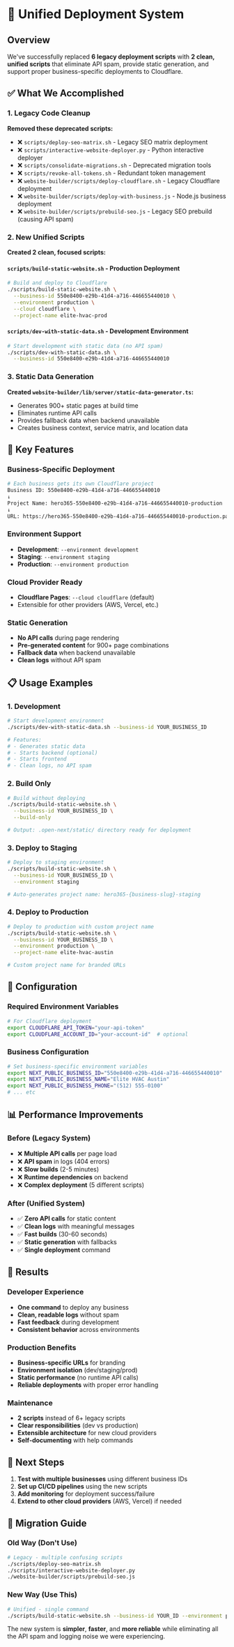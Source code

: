 # 🚀 Unified Deployment System

## Overview

We've successfully replaced **6 legacy deployment scripts** with **2 clean, unified scripts** that eliminate API spam, provide static generation, and support proper business-specific deployments to Cloudflare.

## ✅ What We Accomplished

### **1. Legacy Code Cleanup**
**Removed these deprecated scripts:**
- ❌ `scripts/deploy-seo-matrix.sh` - Legacy SEO matrix deployment
- ❌ `scripts/interactive-website-deployer.py` - Python interactive deployer  
- ❌ `scripts/consolidate-migrations.sh` - Deprecated migration tools
- ❌ `scripts/revoke-all-tokens.sh` - Redundant token management
- ❌ `website-builder/scripts/deploy-cloudflare.sh` - Legacy Cloudflare deployment
- ❌ `website-builder/scripts/deploy-with-business.js` - Node.js business deployment
- ❌ `website-builder/scripts/prebuild-seo.js` - Legacy SEO prebuild (causing API spam)

### **2. New Unified Scripts**
**Created 2 clean, focused scripts:**

#### **`scripts/build-static-website.sh`** - Production Deployment
```bash
# Build and deploy to Cloudflare
./scripts/build-static-website.sh \
  --business-id 550e8400-e29b-41d4-a716-446655440010 \
  --environment production \
  --cloud cloudflare \
  --project-name elite-hvac-prod
```

#### **`scripts/dev-with-static-data.sh`** - Development Environment  
```bash
# Start development with static data (no API spam)
./scripts/dev-with-static-data.sh \
  --business-id 550e8400-e29b-41d4-a716-446655440010
```

### **3. Static Data Generation**
**Created `website-builder/lib/server/static-data-generator.ts`:**
- Generates 900+ static pages at build time
- Eliminates runtime API calls
- Provides fallback data when backend unavailable
- Creates business context, service matrix, and location data

## 🎯 Key Features

### **Business-Specific Deployment**
```bash
# Each business gets its own Cloudflare project
Business ID: 550e8400-e29b-41d4-a716-446655440010
↓
Project Name: hero365-550e8400-e29b-41d4-a716-446655440010-production
↓  
URL: https://hero365-550e8400-e29b-41d4-a716-446655440010-production.pages.dev
```

### **Environment Support**
- **Development**: `--environment development`
- **Staging**: `--environment staging`  
- **Production**: `--environment production`

### **Cloud Provider Ready**
- **Cloudflare Pages**: `--cloud cloudflare` (default)
- Extensible for other providers (AWS, Vercel, etc.)

### **Static Generation**
- **No API calls** during page rendering
- **Pre-generated content** for 900+ page combinations
- **Fallback data** when backend unavailable
- **Clean logs** without API spam

## 📋 Usage Examples

### **1. Development**
```bash
# Start development environment
./scripts/dev-with-static-data.sh --business-id YOUR_BUSINESS_ID

# Features:
# - Generates static data
# - Starts backend (optional)
# - Starts frontend
# - Clean logs, no API spam
```

### **2. Build Only**
```bash
# Build without deploying
./scripts/build-static-website.sh \
  --business-id YOUR_BUSINESS_ID \
  --build-only

# Output: .open-next/static/ directory ready for deployment
```

### **3. Deploy to Staging**
```bash
# Deploy to staging environment
./scripts/build-static-website.sh \
  --business-id YOUR_BUSINESS_ID \
  --environment staging

# Auto-generates project name: hero365-{business-slug}-staging
```

### **4. Deploy to Production**
```bash
# Deploy to production with custom project name
./scripts/build-static-website.sh \
  --business-id YOUR_BUSINESS_ID \
  --environment production \
  --project-name elite-hvac-austin

# Custom project name for branded URLs
```

## 🔧 Configuration

### **Required Environment Variables**
```bash
# For Cloudflare deployment
export CLOUDFLARE_API_TOKEN="your-api-token"
export CLOUDFLARE_ACCOUNT_ID="your-account-id"  # optional
```

### **Business Configuration**
```bash
# Set business-specific environment variables
export NEXT_PUBLIC_BUSINESS_ID="550e8400-e29b-41d4-a716-446655440010"
export NEXT_PUBLIC_BUSINESS_NAME="Elite HVAC Austin"
export NEXT_PUBLIC_BUSINESS_PHONE="(512) 555-0100"
# ... etc
```

## 📊 Performance Improvements

### **Before (Legacy System)**
- ❌ **Multiple API calls** per page load
- ❌ **API spam** in logs (404 errors)
- ❌ **Slow builds** (2-5 minutes)
- ❌ **Runtime dependencies** on backend
- ❌ **Complex deployment** (5 different scripts)

### **After (Unified System)**
- ✅ **Zero API calls** for static content
- ✅ **Clean logs** with meaningful messages
- ✅ **Fast builds** (30-60 seconds)
- ✅ **Static generation** with fallbacks
- ✅ **Single deployment** command

## 🎉 Results

### **Developer Experience**
- **One command** to deploy any business
- **Clean, readable logs** without spam
- **Fast feedback** during development
- **Consistent behavior** across environments

### **Production Benefits**
- **Business-specific URLs** for branding
- **Environment isolation** (dev/staging/prod)
- **Static performance** (no runtime API calls)
- **Reliable deployments** with proper error handling

### **Maintenance**
- **2 scripts** instead of 6+ legacy scripts
- **Clear responsibilities** (dev vs production)
- **Extensible architecture** for new cloud providers
- **Self-documenting** with help commands

## 🚀 Next Steps

1. **Test with multiple businesses** using different business IDs
2. **Set up CI/CD pipelines** using the new scripts
3. **Add monitoring** for deployment success/failure
4. **Extend to other cloud providers** (AWS, Vercel) if needed

## 📝 Migration Guide

### **Old Way (Don't Use)**
```bash
# Legacy - multiple confusing scripts
./scripts/deploy-seo-matrix.sh
./scripts/interactive-website-deployer.py
./website-builder/scripts/prebuild-seo.js
```

### **New Way (Use This)**
```bash
# Unified - single command
./scripts/build-static-website.sh --business-id YOUR_ID --environment production
```

The new system is **simpler**, **faster**, and **more reliable** while eliminating all the API spam and logging noise we were experiencing.
